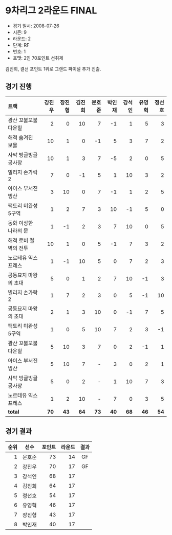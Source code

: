 # 9차리그 2라운드 FINAL

- 경기 일시: 2008-07-26
- 시즌: 9
- 라운드: 2
- 단계: RF
- 번호: 1
- 포맷: 2인 70포인트 선취제



김진희, 결선 포인트 1위로 그랜드 파이널 추가 진출.

## 경기 진행

| 트랙 | 강진우 | 장진형 | 김진희 | 문호준 | 박인재 | 강석인 | 유영혁 | 정선호 |
|:---|---:|---:|---:|---:|---:|---:|---:|---:|
| 광산 꼬불꼬불 다운힐 | 2 | 0 | 10 | 7 | -1 | 1 | 5 | 3 |
| 해적 숨겨진 보물 | 10 | 1 | 0 | -1 | 5 | 3 | 7 | 2 |
| 사막 빙글빙글 공사장 | 10 | 1 | 3 | 7 | -5 | 2 | 0 | 5 |
| 빌리지 손가락 2 | 7 | 0 | -1 | 5 | 1 | 10 | 3 | 2 |
| 아이스 부서진 빙산 | 3 | 10 | 0 | 7 | -1 | 1 | 2 | 5 |
| 팩토리 미완성 5구역 | 1 | 2 | 7 | 3 | 10 | -1 | 5 | 0 |
| 동화 이상한 나라의 문 | 1 | -1 | 2 | 3 | 7 | 10 | 0 | 5 |
| 해적 로비 절벽의 전투 | 10 | 1 | 0 | 5 | -1 | 7 | 3 | 2 |
| 노르테유 익스프레스 | 1 | -1 | 10 | 5 | 0 | 7 | 2 | 3 |
| 공동묘지 마왕의 초대 | 5 | 0 | 1 | 2 | 7 | 10 | -1 | 3 |
| 빌리지 손가락 2 | 1 | 7 | 2 | 3 | 0 | 5 | -1 | 10 |
| 공동묘지 마왕의 초대 | 2 | 1 | 3 | 10 | 0 | -1 | 7 | 5 |
| 팩토리 미완성 5구역 | 1 | 0 | 5 | 10 | 7 | 2 | 3 | -1 |
| 광산 꼬불꼬불 다운힐 | 5 | 10 | 3 | 7 | 0 | 2 | -1 | 1 |
| 아이스 부서진 빙산 | 5 | 10 | 7 | - | 3 | 0 | 2 | 1 |
| 사막 빙글빙글 공사장 | 5 | 0 | 2 | - | 1 | 10 | 7 | 3 |
| 노르테유 익스프레스 | 1 | 2 | 10 | - | 7 | 0 | 3 | 5 |
| __total__ | __70__ | __43__ | __64__ | __73__ | __40__ | __68__ | __46__ | __54__ |




## 경기 결과

| 순위 | 선수 | 포인트 | 라운드 | 결과 |
|---:|:---:|---:|---:|:---:|
| 1 | 문호준 | 73 | 14 | GF |
| 2 | 강진우 | 70 | 17 | GF |
| 3 | 강석인 | 68 | 17 |  |
| 4 | 김진희 | 64 | 17 |  |
| 5 | 정선호 | 54 | 17 |  |
| 6 | 유영혁 | 46 | 17 |  |
| 7 | 장진형 | 43 | 17 |  |
| 8 | 박인재 | 40 | 17 |  |

